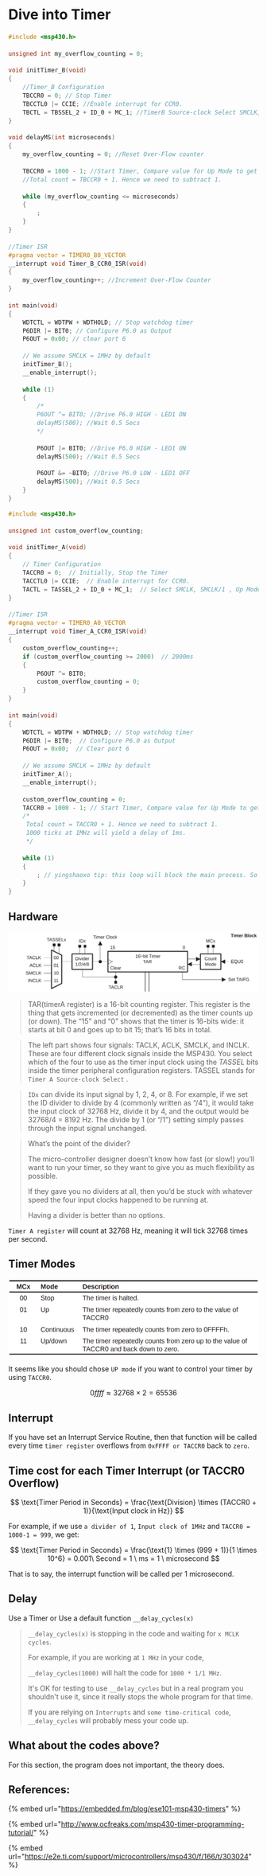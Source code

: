 # Dive into Timer

```c
#include <msp430.h>

unsigned int my_overflow_counting = 0;

void initTimer_B(void)
{
    //Timer_B Configuration
    TBCCR0 = 0; // Stop Timer
    TBCCTL0 |= CCIE; //Enable interrupt for CCR0.
    TBCTL = TBSSEL_2 + ID_0 + MC_1; //TimerB Source-clock Select SMCLK, SMCLK/1, UP Mode
}

void delayMS(int microseconds)
{
    my_overflow_counting = 0; //Reset Over-Flow counter

    TBCCR0 = 1000 - 1; //Start Timer, Compare value for Up Mode to get 1ms delay per loop
    //Total count = TBCCR0 + 1. Hence we need to subtract 1.

    while (my_overflow_counting <= microseconds)
    {
        ;
    }
}

//Timer ISR
#pragma vector = TIMER0_B0_VECTOR
__interrupt void Timer_B_CCR0_ISR(void)
{
    my_overflow_counting++; //Increment Over-Flow Counter
}

int main(void)
{
    WDTCTL = WDTPW + WDTHOLD; // Stop watchdog timer
    P6DIR |= BIT0; // Configure P6.0 as Output
    P6OUT = 0x00; // clear port 6

    // We assume SMCLK = 1MHz by default
    initTimer_B();
    __enable_interrupt();

    while (1)
    {
        /*
        P6OUT ^= BIT0; //Drive P6.0 HIGH - LED1 ON
        delayMS(500); //Wait 0.5 Secs
        */

        P6OUT |= BIT0; //Drive P6.0 HIGH - LED1 ON
        delayMS(500); //Wait 0.5 Secs

        P6OUT &= ~BIT0; //Drive P6.0 LOW - LED1 OFF
        delayMS(500); //Wait 0.5 Secs
    }
}

```

```c
#include <msp430.h>

unsigned int custom_overflow_counting;

void initTimer_A(void)
{
    // Timer Configuration
    TACCR0 = 0;  // Initially, Stop the Timer
    TACCTL0 |= CCIE;  // Enable interrupt for CCR0.
    TACTL = TASSEL_2 + ID_0 + MC_1;  // Select SMCLK, SMCLK/1 , Up Mode
}

//Timer ISR
#pragma vector = TIMER0_A0_VECTOR
__interrupt void Timer_A_CCR0_ISR(void)
{
    custom_overflow_counting++;
    if (custom_overflow_counting >= 2000)  // 2000ms
    {
        P6OUT ^= BIT0;
        custom_overflow_counting = 0;
    }
}

int main(void)
{
    WDTCTL = WDTPW + WDTHOLD; // Stop watchdog timer
    P6DIR |= BIT0;  // Configure P6.0 as Output
    P6OUT = 0x00;  // Clear port 6

    // We assume SMCLK = 1MHz by default
    initTimer_A();
    __enable_interrupt();

    custom_overflow_counting = 0;
    TACCR0 = 1000 - 1; // Start Timer, Compare value for Up Mode to get 1ms delay per loop
    /*
     Total count = TACCR0 + 1. Hence we need to subtract 1.
     1000 ticks at 1MHz will yield a delay of 1ms.
     */

    while (1)
    {
        ; // yingshaoxo tip: this loop will block the main process. So the interrupt function could work better.
    }
}
```

## Hardware

![](../../.gitbook/assets/msp430f169_timera_block_diagram.png)

> TAR\(timerA register\) is a 16-bit counting register. This register is the thing that gets incremented \(or decremented\) as the timer counts up \(or down\). The “15” and “0” shows that the timer is 16-bits wide: it starts at bit 0 and goes up to bit 15; that’s 16 bits in total.

> The left part shows four signals: TACLK, ACLK, SMCLK, and INCLK. These are four different clock signals inside the MSP430. You select which of the four to use as the timer input clock using the _TASSEL_ bits inside the timer peripheral configuration registers. TASSEL stands for `Timer A Source-clock Select` .

> `IDx` can divide its input signal by 1, 2, 4, or 8. For example, if we set the ID divider to divide by 4 \(commonly written as “/4”\), it would take the input clock of 32768 Hz, divide it by 4, and the output would be 32768/4 = 8192 Hz. The divide by 1 \(or “/1”\) setting simply passes through the input signal unchanged.

> What’s the point of the divider?
>
> The micro-controller designer doesn’t know how fast \(or slow!\) you’ll want to run your timer, so they want to give you as much flexibility as possible.
>
> If they gave you no dividers at all, then you’d be stuck with whatever speed the four input clocks happened to be running at. 
>
> Having a divider is better than no options.

`Timer A register` will count at 32768 Hz, meaning it will tick 32768 times per second.

## Timer Modes

![](../../.gitbook/assets/msp430f169_timer_modes.png)

It seems like you should chose `UP mode` if you want to control your timer by using `TACCR0`.

$$
0ffff \approx 32768 \times 2 = 65536
$$

## Interrupt

If you have set an Interrupt Service Routine, then that function will be called every time `timer register` overflows from `0xFFFF or TACCR0` back to `zero`. 

## Time cost for each Timer Interrupt \(or TACCR0 Overflow\)

$$
\text{Timer Period in Seconds} = \frac{\text{Division} \times (TACCR0 + 1)}{\text{Input clock in Hz}}
$$

For example, if we use `a divider of 1`, `Input clock of 1MHz` and `TACCR0 = 1000-1 = 999`, we get:

$$
\text{Timer Period in Seconds} = \frac{\text{1} \times (999 + 1)}{1 \times 10^6} = 0.001\ Second = 1 \ ms = 1 \ microsecond
$$

That is to say, the interrupt function will be called per 1 microsecond.

## Delay

Use a Timer or Use a default function `__delay_cycles(x)`

> `__delay_cycles(x)` is stopping in the code and waiting for `x MCLK cycles`.
>
> For example, if you are working at `1 MHz` in your code,
>
> `__delay_cycles(1000)` will halt the code for `1000 * 1/1 MHz`.
>
> It's OK for testing to use `__delay_cycles` but in a real program you shouldn't use it, since it really stops the whole program for that time. 
>
> If you are relying on `Interrupts` and `some time-critical code`, `__delay_cycles` will probably mess your code up.

## What about the codes above?

For this section, the program does not important, the theory does.

## References:

{% embed url="https://embedded.fm/blog/ese101-msp430-timers" %}

{% embed url="http://www.ocfreaks.com/msp430-timer-programming-tutorial/" %}

{% embed url="https://e2e.ti.com/support/microcontrollers/msp430/f/166/t/303024" %}



